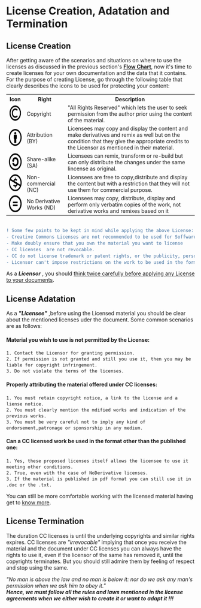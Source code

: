 # License Creation, Adatation and Termination
## License Creation
After getting aware of the scenarios and situations on where to use the licenses as discussed in the previous section's [**Flow Chart**](/flow_chart.png), now it's time to create licenses for your own documentation and the data that it contains.
For the purpose of creating License, go through the following table that clearly describes the icons to be used for protecting your content:


<table>
 
  <tr>
    <th>Icon</th>
    <th>Right</th>
      <th>Description</th>
  </tr>
     <tr>
        <td><img src="index.png" alt="" height=45 width=50></img>
        <td>Copyright</td>
        <td>"All Rights Reserved" which lets the user to seek permission from the author prior using the content of the material.  </td>
    </tr>
    <tr>
        <td><img src="1.png" alt="" height=45 width=50></img>
        <td>Attribution (BY) </td>
        <td>Licensees may copy and display the content and make derivatives and remix as well but on the condition that they give the appropriate credits to the Licensor as mentioned in their material.</td>
    </tr>
    <tr>
        <td><img src="2.png" alt="" height=45 width=50></img>
        <td>Share-alike (SA) </td>
        <td>Licensees can remix, transform or re-build but can only distribute the changes under the same lincense as original. </td>
    </tr>
    <tr>
        <td><img src="3.png" alt="" height=45 width=50></img>
        <td>Non-commercial (NC) </td>
        <td> Licensees are free to copy,distribute and display the content but with a restriction that they will not use them for commercial purpose.</td>
    </tr>
    <tr>
        <td><img src="4.png" alt="" height=45 width=50></img>
        <td>No Derivative Works (ND) </td>
        <td>Licensees may copy, distribute, display and perform only verbatim copies of the work, not derivative works and remixes based on it </td>
    </tr>
  
</table>

```diff

! Some few points to be kept in mind while applying the above License:
- Creative Commons Licenses are not recommended to be used for Soffware. 
- Make doubly ensure that you own the material you want to license
- CC licenses  are not revocable. 
- CC do not license trademark or patent rights, or the publicity, personality, and privacy rights.
- Licensor can't impose restrictions on the work to be used in the format other than the published one.
```
As a ***Licensor*** , you should [think twice carefully before applying any License to your documents](https://creativecommons.org/faq/#what-things-should-i-think-about-before-i-apply-a-creative-commons-license).

## License Adatation
As a ***"Licensee"*** ,before using the Licensed material you should be clear about the mentioned licenses uder the document.
Some common scenarios are as follows:
  #### __Material you wish to use is not permitted by the License:__
    1. Contact the Licensor for granting permission.
    2. If permission is not granted and still you use it, then you may be liable for copyright infringement.
    3. Do not violate the terms of the licenses.
 #### __Properly attributing the material offered under CC licenses:__
    1. You must retain copyright notice, a link to the license and a liense notice.
    2. You must clearly mention the mdified works and indication of the previous works. 
    3. You must be very careful not to imply any kind of endorsement,patronage or sponsorship in any medium.
#### __Can a CC licensed work be used in the format other than the published one:__
    1. Yes, these proposed licenses itself allows the licensee to use it meeting other conditions.
    2. True, even with the case of NoDerivative licenses. 
    3. If the material is published in pdf format you can still use it in .doc or the .txt.

You can still be more comfortable working with the licensed material having get to [know more](https://creativecommons.org/faq/#for-licensees).

## License Termination
The duration CC licenses is until the underlying copyrights and similar rights expires. CC licenses are *"irrevocable"* implying that once you receive the material and the document under CC licenses you can always have the rights to use it, even if the licensor of the same has removed it, until the copyrights terminates. But you should still admire them by feeling of respect and stop using the same. 

*"No man is above the law and no man is below it: nor do we ask any man's permission when we ask him to obey it."*<br>
***Hence, we must follow all the rules and laws mentioned in the license agreements when we either wish to create it or want to adapt it !!!***






